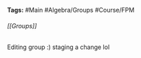 **Tags:** #Main #Algebra/Groups #Course/FPM 
###### [[Groups]]
Editing group :)
staging a change lol